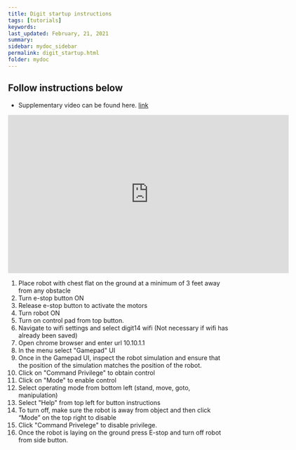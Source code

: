 ```yaml
---
title: Digit startup instructions
tags: [tutorials]
keywords: 
last_updated: February, 21, 2021
summary: 
sidebar: mydoc_sidebar
permalink: digit_startup.html
folder: mydoc
---
```


## Follow instructions below

* Supplementary video can be found here. [link](https://www.youtube.com/watch?v=o20WYMYlxLc&authuser=2)

<iframe width="640" height="360" src="https://www.youtube.com/watch?v=o20WYMYlxLc&feature=youtu.be" frameborder="0" allowfullscreen></iframe>

1. Place robot with chest flat on the ground at a minimum of 3 feet away from any obstacle
2. Turn e-stop button ON
3. Release e-stop button to activate the motors
4. Turn robot ON
5. Turn on control pad from top button.
6. Navigate to wifi settings and select digit14 wifi (Not necessary if wifi has already been saved)
7. Open chrome browser and enter url 10.10.1.1
8. In the menu select "Gamepad" UI
9. Once in the Gamepad UI, inspect the robot simulation and ensure that the position of the simulation matches the position of the robot.
10. Click on "Command Privilege" to obtain control
11. Click on "Mode" to enable control
12. Select operating mode from bottom left (stand, move, goto, manipulation)
13. Select "Help" from top left for button instructions
14. To turn off, make sure the robot is away from object and then click “Mode” on the top right to disable
15. Click "Command Privelege" to disable privilege.
16. Once the robot is laying on the ground press E-stop and turn off robot from side button.
